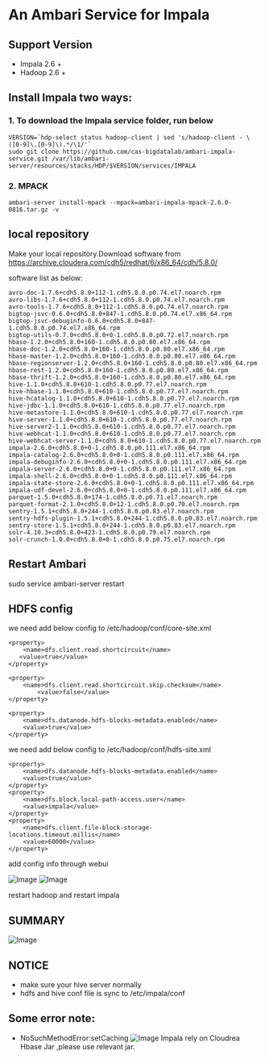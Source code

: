 An Ambari Service for Impala
====

## Support Version
- Impala 2.6 +
- Hadoop 2.6 +

## Install Impala two ways:

### 1. To download the Impala service folder, run below    

```
VERSION=`hdp-select status hadoop-client | sed 's/hadoop-client - \([0-9]\.[0-9]\).*/\1/'`
sudo git clone https://github.com/cas-bigdatalab/ambari-impala-service.git /var/lib/ambari-server/resources/stacks/HDP/$VERSION/services/IMPALA        
```

### 2. MPACK 
```
ambari-server install-mpack --mpack=ambari-impala-mpack-2.6.0-0816.tar.gz -v
```

## local repository
Make your local repository.Download software from https://archive.cloudera.com/cdh5/redhat/6/x86_64/cdh/5.8.0/

software list as below:
```
avro-doc-1.7.6+cdh5.8.0+112-1.cdh5.8.0.p0.74.el7.noarch.rpm
avro-libs-1.7.6+cdh5.8.0+112-1.cdh5.8.0.p0.74.el7.noarch.rpm
avro-tools-1.7.6+cdh5.8.0+112-1.cdh5.8.0.p0.74.el7.noarch.rpm
bigtop-jsvc-0.6.0+cdh5.8.0+847-1.cdh5.8.0.p0.74.el7.x86_64.rpm
bigtop-jsvc-debuginfo-0.6.0+cdh5.8.0+847-1.cdh5.8.0.p0.74.el7.x86_64.rpm
bigtop-utils-0.7.0+cdh5.8.0+0-1.cdh5.8.0.p0.72.el7.noarch.rpm
hbase-1.2.0+cdh5.8.0+160-1.cdh5.8.0.p0.80.el7.x86_64.rpm
hbase-doc-1.2.0+cdh5.8.0+160-1.cdh5.8.0.p0.80.el7.x86_64.rpm
hbase-master-1.2.0+cdh5.8.0+160-1.cdh5.8.0.p0.80.el7.x86_64.rpm
hbase-regionserver-1.2.0+cdh5.8.0+160-1.cdh5.8.0.p0.80.el7.x86_64.rpm
hbase-rest-1.2.0+cdh5.8.0+160-1.cdh5.8.0.p0.80.el7.x86_64.rpm
hbase-thrift-1.2.0+cdh5.8.0+160-1.cdh5.8.0.p0.80.el7.x86_64.rpm
hive-1.1.0+cdh5.8.0+610-1.cdh5.8.0.p0.77.el7.noarch.rpm
hive-hbase-1.1.0+cdh5.8.0+610-1.cdh5.8.0.p0.77.el7.noarch.rpm
hive-hcatalog-1.1.0+cdh5.8.0+610-1.cdh5.8.0.p0.77.el7.noarch.rpm
hive-jdbc-1.1.0+cdh5.8.0+610-1.cdh5.8.0.p0.77.el7.noarch.rpm
hive-metastore-1.1.0+cdh5.8.0+610-1.cdh5.8.0.p0.77.el7.noarch.rpm
hive-server-1.1.0+cdh5.8.0+610-1.cdh5.8.0.p0.77.el7.noarch.rpm
hive-server2-1.1.0+cdh5.8.0+610-1.cdh5.8.0.p0.77.el7.noarch.rpm
hive-webhcat-1.1.0+cdh5.8.0+610-1.cdh5.8.0.p0.77.el7.noarch.rpm
hive-webhcat-server-1.1.0+cdh5.8.0+610-1.cdh5.8.0.p0.77.el7.noarch.rpm
impala-2.6.0+cdh5.8.0+0-1.cdh5.8.0.p0.111.el7.x86_64.rpm
impala-catalog-2.6.0+cdh5.8.0+0-1.cdh5.8.0.p0.111.el7.x86_64.rpm
impala-debuginfo-2.6.0+cdh5.8.0+0-1.cdh5.8.0.p0.111.el7.x86_64.rpm
impala-server-2.6.0+cdh5.8.0+0-1.cdh5.8.0.p0.111.el7.x86_64.rpm
impala-shell-2.6.0+cdh5.8.0+0-1.cdh5.8.0.p0.111.el7.x86_64.rpm
impala-state-store-2.6.0+cdh5.8.0+0-1.cdh5.8.0.p0.111.el7.x86_64.rpm
impala-udf-devel-2.6.0+cdh5.8.0+0-1.cdh5.8.0.p0.111.el7.x86_64.rpm
parquet-1.5.0+cdh5.8.0+174-1.cdh5.8.0.p0.71.el7.noarch.rpm
parquet-format-2.1.0+cdh5.8.0+12-1.cdh5.8.0.p0.70.el7.noarch.rpm
sentry-1.5.1+cdh5.8.0+244-1.cdh5.8.0.p0.83.el7.noarch.rpm
sentry-hdfs-plugin-1.5.1+cdh5.8.0+244-1.cdh5.8.0.p0.83.el7.noarch.rpm
sentry-store-1.5.1+cdh5.8.0+244-1.cdh5.8.0.p0.83.el7.noarch.rpm
solr-4.10.3+cdh5.8.0+423-1.cdh5.8.0.p0.79.el7.noarch.rpm
solr-crunch-1.0.0+cdh5.8.0+0-1.cdh5.8.0.p0.75.el7.noarch.rpm
```

## Restart Ambari  
sudo service ambari-server restart


## HDFS config
we need add below config to /etc/hadoop/conf/core-site.xml
```
<property>
    <name>dfs.client.read.shortcircuit</name> 
   <value>true</value>
</property>

<property>
    <name>dfs.client.read.shortcircuit.skip.checksum</name>
        <value>false</value>
</property>

<property> 
    <name>dfs.datanode.hdfs-blocks-metadata.enabled</name> 
    <value>true</value>
</property>
```
we need add below config to /etc/hadoop/conf/hdfs-site.xml
```
<property>
    <name>dfs.datanode.hdfs-blocks-metadata.enabled</name> 
    <value>true</value>
</property>
<property> 
    <name>dfs.block.local-path-access.user</name> 
    <value>impala</value>
</property>
<property>
    <name>dfs.client.file-block-storage-locations.timeout.millis</name>
    <value>60000</value>
</property>
```
add config info through webui

![Image](../master/screenshots/core-site.png?raw=true)
![Image](../master/screenshots/hdfs-site.png?raw=true)

restart hadoop and restart impala

## SUMMARY
![Image](../master/screenshots/summary.png?raw=true)

## NOTICE
- make sure your hive server normally
- hdfs and hive conf file is sync to /etc/impala/conf

## Some error note:
- NoSuchMethodError:setCaching
![Image](../master/screenshots/impala-error.jpg?raw=true)
Impala rely on Cloudrea Hbase Jar ,please use relevant jar.
